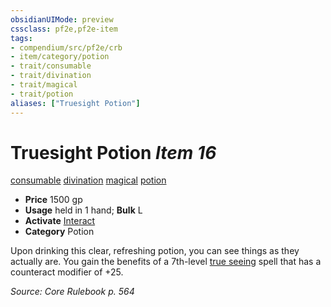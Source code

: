 ```yaml
---
obsidianUIMode: preview
cssclass: pf2e,pf2e-item
tags:
- compendium/src/pf2e/crb
- item/category/potion
- trait/consumable
- trait/divination
- trait/magical
- trait/potion
aliases: ["Truesight Potion"]
---
```

# Truesight Potion *Item 16*  
[consumable](../../../rules/traits/consumable.md)  [divination](../../../rules/traits/divination.md)  [magical](../../../rules/traits/magical.md)  [potion](../../../rules/traits/potion.md)  

- **Price** 1500 gp
- **Usage** held in 1 hand; **Bulk** L
- **Activate** [Interact](../../../rules/actions/interact.md)
- **Category** Potion

Upon drinking this clear, refreshing potion, you can see things as they actually are. You gain the benefits of a 7th-level [true seeing](../../spells/true-seeing.md) spell that has a counteract modifier of +25.

*Source: Core Rulebook p. 564*